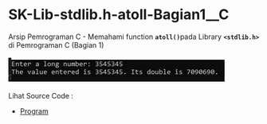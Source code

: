 # SK-Lib-stdlib.h-atoll-Bagian1__C
Arsip Pemrograman C - Memahami function <code><b>atoll()</b></code>pada Library <code><b>&lt;stdlib.h></b></code> di Pemrograman C (Bagian 1)<br><br>
<img src="https://github.com/RizkyKhapidsyah/SK-Lib-stdlib.h-atoll-Bagian1__C/blob/master/SK-Lib-stdlib.h-atoll-Bagian1__C/x64/result/001.PNG"><br><br>
Lihat Source Code : <br>
- <a href="https://github.com/RizkyKhapidsyah/SK-Lib-stdlib.h-atoll-Bagian1__C/blob/master/SK-Lib-stdlib.h-atoll-Bagian1__C/Source.c">Program</a>
